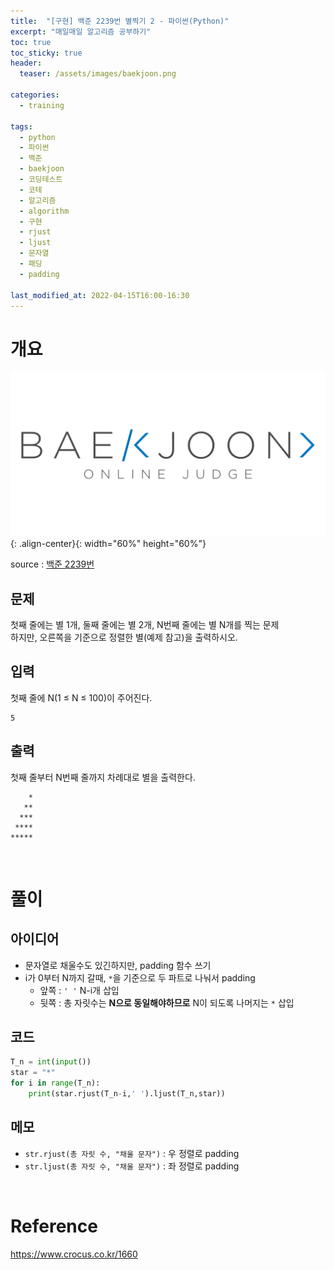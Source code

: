 ```yaml
---
title:  "[구현] 백준 2239번 별찍기 2 - 파이썬(Python)"
excerpt: "매일매일 알고리즘 공부하기"
toc: true
toc_sticky: true
header:
  teaser: /assets/images/baekjoon.png

categories:
  - training

tags:
  - python
  - 파이썬
  - 백준
  - baekjoon
  - 코딩테스트
  - 코테
  - 알고리즘
  - algorithm
  - 구현
  - rjust
  - ljust
  - 문자열
  - 패딩
  - padding

last_modified_at: 2022-04-15T16:00-16:30
---
```


# 개요  

![png](/assets/images/baekjoon.png){: .align-center}{: width="60%" height="60%"}  

source : [백준 2239번](https://www.acmicpc.net/problem/2439)

## 문제  

첫째 줄에는 별 1개, 둘째 줄에는 별 2개, N번째 줄에는 별 N개를 찍는 문제  
하지만, 오른쪽을 기준으로 정렬한 별(예제 참고)을 출력하시오.

## 입력  

첫째 줄에 N(1 ≤ N ≤ 100)이 주어진다.  

```
5
```


## 출력  

첫째 줄부터 N번째 줄까지 차례대로 별을 출력한다.

```
    *
   **
  ***
 ****
*****
```

<br/>

# 풀이  

## 아이디어  

- 문자열로 채울수도 있긴하지만, padding 함수 쓰기  
- i가 0부터 N까지 갈때, `*`을 기준으로 두 파트로 나눠서 padding  
  - 앞쪽 : `' '` N-i개 삽입
  - 뒷쪽 : 총 자릿수는 **N으로 동일해야하므로** N이 되도록 나머지는  `*` 삽입

## 코드  

```python
T_n = int(input())
star = "*"
for i in range(T_n):
    print(star.rjust(T_n-i,' ').ljust(T_n,star))
```

## 메모  

- `str.rjust(총 자릿 수, "채울 문자")` : 우 정렬로 padding  
- `str.ljust(총 자릿 수, "채울 문자")` : 좌 정렬로 padding  


<br/>

# Reference  

https://www.crocus.co.kr/1660  
